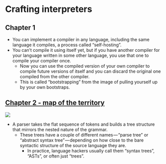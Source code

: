 # Crafting interpreters

## Chapter 1

* You can implement a compiler in any language, including the same language it compiles, a process called “self-hosting”.
* You can’t compile it using itself yet, but if you have another compiler for your language written in some other language, you use that one to compile your compiler once.
  * Now you can use the compiled version of your own compiler to compile future versions of itself and you can discard the original one compiled from the other compiler.
  * This is called “bootstrapping” from the image of pulling yourself up by your own bootstraps.

## [Chapter 2 - map of the territory](http://www.craftinginterpreters.com/a-map-of-the-territory.html)

![](https://i.imgur.com/w4R6Mkl.jpg)

* A parser takes the flat sequence of tokens and builds a tree structure that mirrors the nested nature of the grammar.
  * These trees have a couple of different names — “parse tree” or “abstract syntax tree” — depending on how close to the bare syntactic structure of the source language they are.
    * In practice, language hackers usually call them “syntax trees”, “ASTs”, or often just “trees”.
